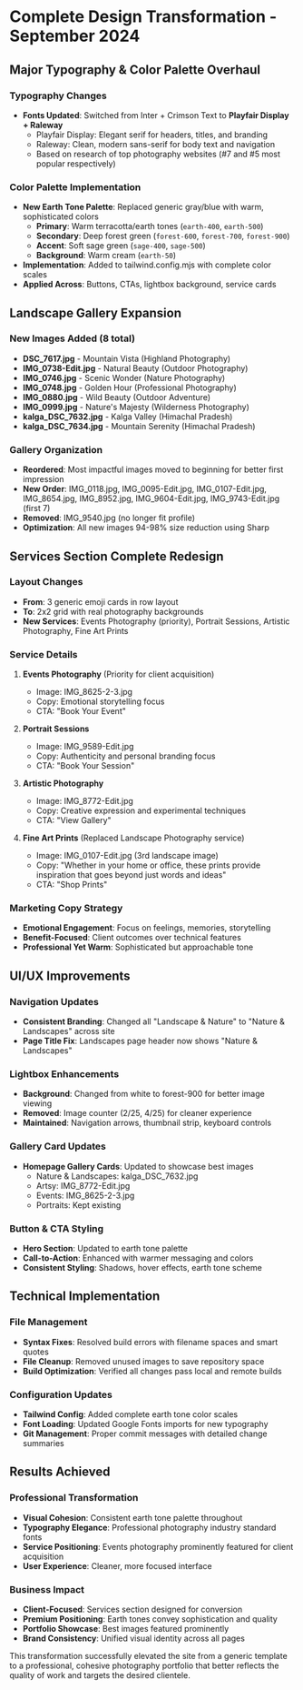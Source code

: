 # Complete Design Transformation - September 2024

## Major Typography & Color Palette Overhaul

### Typography Changes
- **Fonts Updated**: Switched from Inter + Crimson Text to **Playfair Display + Raleway**
  - Playfair Display: Elegant serif for headers, titles, and branding
  - Raleway: Clean, modern sans-serif for body text and navigation
  - Based on research of top photography websites (#7 and #5 most popular respectively)

### Color Palette Implementation
- **New Earth Tone Palette**: Replaced generic gray/blue with warm, sophisticated colors
  - **Primary**: Warm terracotta/earth tones (`earth-400`, `earth-500`) 
  - **Secondary**: Deep forest green (`forest-600`, `forest-700`, `forest-900`)
  - **Accent**: Soft sage green (`sage-400`, `sage-500`)
  - **Background**: Warm cream (`earth-50`)
- **Implementation**: Added to tailwind.config.mjs with complete color scales
- **Applied Across**: Buttons, CTAs, lightbox background, service cards

## Landscape Gallery Expansion

### New Images Added (8 total)
- **DSC_7617.jpg** - Mountain Vista (Highland Photography)
- **IMG_0738-Edit.jpg** - Natural Beauty (Outdoor Photography)
- **IMG_0746.jpg** - Scenic Wonder (Nature Photography)
- **IMG_0748.jpg** - Golden Hour (Professional Photography)
- **IMG_0880.jpg** - Wild Beauty (Outdoor Adventure)
- **IMG_0999.jpg** - Nature's Majesty (Wilderness Photography)
- **kalga_DSC_7632.jpg** - Kalga Valley (Himachal Pradesh)
- **kalga_DSC_7634.jpg** - Mountain Serenity (Himachal Pradesh)

### Gallery Organization
- **Reordered**: Most impactful images moved to beginning for better first impression
- **New Order**: IMG_0118.jpg, IMG_0095-Edit.jpg, IMG_0107-Edit.jpg, IMG_8654.jpg, IMG_8952.jpg, IMG_9604-Edit.jpg, IMG_9743-Edit.jpg (first 7)
- **Removed**: IMG_9540.jpg (no longer fit profile)
- **Optimization**: All new images 94-98% size reduction using Sharp

## Services Section Complete Redesign

### Layout Changes
- **From**: 3 generic emoji cards in row layout
- **To**: 2x2 grid with real photography backgrounds
- **New Services**: Events Photography (priority), Portrait Sessions, Artistic Photography, Fine Art Prints

### Service Details
1. **Events Photography** (Priority for client acquisition)
   - Image: IMG_8625-2-3.jpg
   - Copy: Emotional storytelling focus
   - CTA: "Book Your Event"

2. **Portrait Sessions**
   - Image: IMG_9589-Edit.jpg
   - Copy: Authenticity and personal branding focus
   - CTA: "Book Your Session"

3. **Artistic Photography**
   - Image: IMG_8772-Edit.jpg
   - Copy: Creative expression and experimental techniques
   - CTA: "View Gallery"

4. **Fine Art Prints** (Replaced Landscape Photography service)
   - Image: IMG_0107-Edit.jpg (3rd landscape image)
   - Copy: "Whether in your home or office, these prints provide inspiration that goes beyond just words and ideas"
   - CTA: "Shop Prints"

### Marketing Copy Strategy
- **Emotional Engagement**: Focus on feelings, memories, storytelling
- **Benefit-Focused**: Client outcomes over technical features
- **Professional Yet Warm**: Sophisticated but approachable tone

## UI/UX Improvements

### Navigation Updates
- **Consistent Branding**: Changed all "Landscape & Nature" to "Nature & Landscapes" across site
- **Page Title Fix**: Landscapes page header now shows "Nature & Landscapes"

### Lightbox Enhancements
- **Background**: Changed from white to forest-900 for better image viewing
- **Removed**: Image counter (2/25, 4/25) for cleaner experience
- **Maintained**: Navigation arrows, thumbnail strip, keyboard controls

### Gallery Card Updates
- **Homepage Gallery Cards**: Updated to showcase best images
  - Nature & Landscapes: kalga_DSC_7632.jpg
  - Artsy: IMG_8772-Edit.jpg  
  - Events: IMG_8625-2-3.jpg
  - Portraits: Kept existing

### Button & CTA Styling
- **Hero Section**: Updated to earth tone palette
- **Call-to-Action**: Enhanced with warmer messaging and colors
- **Consistent Styling**: Shadows, hover effects, earth tone scheme

## Technical Implementation

### File Management
- **Syntax Fixes**: Resolved build errors with filename spaces and smart quotes
- **File Cleanup**: Removed unused images to save repository space
- **Build Optimization**: Verified all changes pass local and remote builds

### Configuration Updates
- **Tailwind Config**: Added complete earth tone color scales
- **Font Loading**: Updated Google Fonts imports for new typography
- **Git Management**: Proper commit messages with detailed change summaries

## Results Achieved

### Professional Transformation
- **Visual Cohesion**: Consistent earth tone palette throughout
- **Typography Elegance**: Professional photography industry standard fonts
- **Service Positioning**: Events photography prominently featured for client acquisition
- **User Experience**: Cleaner, more focused interface

### Business Impact
- **Client-Focused**: Services section designed for conversion
- **Premium Positioning**: Earth tones convey sophistication and quality
- **Portfolio Showcase**: Best images featured prominently
- **Brand Consistency**: Unified visual identity across all pages

This transformation successfully elevated the site from a generic template to a professional, cohesive photography portfolio that better reflects the quality of work and targets the desired clientele.